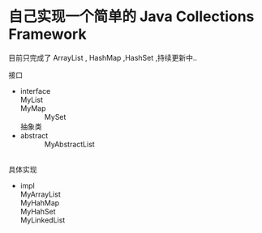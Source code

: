 


自己实现一个简单的  Java Collections Framework
=============================================

目前只完成了 ArrayList , HashMap ,HashSet ,持续更新中..

接口
* interface  <br>
             MyList <br>
             MyMap <br>
             MySet<br>
抽象类            
* abstract  <br>
             MyAbstractList  <br>    
             
具体实现            
* impl      <br>
            MyArrayList<br>
             MyHahMap<br>
             MyHahSet<br>
             MyLinkedList<br>
